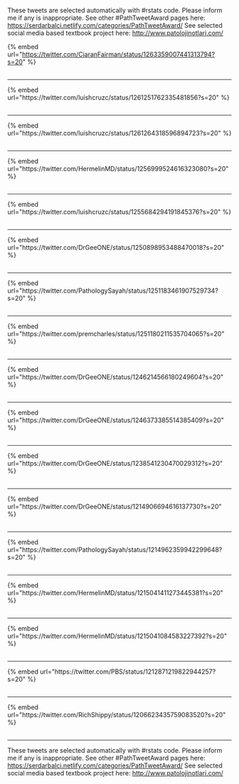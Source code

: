 

These tweets are selected automatically with #rstats code. Please inform me if any is inappropriate.
See other #PathTweetAward pages here: https://serdarbalci.netlify.com/categories/PathTweetAward/ 
See selected social media based textbook project here: http://www.patolojinotlari.com/

{% embed url="https://twitter.com/CiaranFairman/status/1263359007441313794?s=20" %}<br>
<br>
<hr>
{% embed url="https://twitter.com/luishcruzc/status/1261251762335481856?s=20" %}<br>
<br>
<hr>
{% embed url="https://twitter.com/luishcruzc/status/1261264318596894723?s=20" %}<br>
<br>
<hr>
{% embed url="https://twitter.com/HermelinMD/status/1256999524616323080?s=20" %}<br>
<br>
<hr>
{% embed url="https://twitter.com/luishcruzc/status/1255684294191845376?s=20" %}<br>
<br>
<hr>
{% embed url="https://twitter.com/DrGeeONE/status/1250898953488470018?s=20" %}<br>
<br>
<hr>
{% embed url="https://twitter.com/PathologySayah/status/1251183461907529734?s=20" %}<br>
<br>
<hr>
{% embed url="https://twitter.com/premcharles/status/1251180211535704065?s=20" %}<br>
<br>
<hr>
{% embed url="https://twitter.com/DrGeeONE/status/1246214566180249604?s=20" %}<br>
<br>
<hr>
{% embed url="https://twitter.com/DrGeeONE/status/1246373385514385409?s=20" %}<br>
<br>
<hr>
{% embed url="https://twitter.com/DrGeeONE/status/1238541230470029312?s=20" %}<br>
<br>
<hr>
{% embed url="https://twitter.com/DrGeeONE/status/1214906694616137730?s=20" %}<br>
<br>
<hr>
{% embed url="https://twitter.com/PathologySayah/status/1214962359942299648?s=20" %}<br>
<br>
<hr>
{% embed url="https://twitter.com/HermelinMD/status/1215041411273445381?s=20" %}<br>
<br>
<hr>
{% embed url="https://twitter.com/HermelinMD/status/1215041084583227392?s=20" %}<br>
<br>
<hr>
{% embed url="https://twitter.com/PBS/status/1212871219822944257?s=20" %}<br>
<br>
<hr>
{% embed url="https://twitter.com/RichShippy/status/1206623435759083520?s=20" %}<br>
<br>
<hr>


These tweets are selected automatically with #rstats code. Please inform me if any is inappropriate.
See other #PathTweetAward pages here: https://serdarbalci.netlify.com/categories/PathTweetAward/ 
See selected social media based textbook project here: http://www.patolojinotlari.com/
